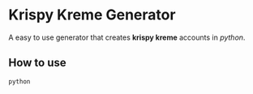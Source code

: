 
# Krispy Kreme Generator

A easy to use generator that creates **krispy kreme** accounts in *python*.

## How to use


```bash
python 
```

